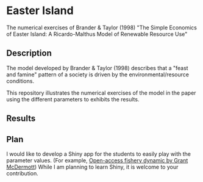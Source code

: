 # Easter Island

The numerical exercises of Brander &amp; Taylor (1998) "The Simple Economics of Easter Island: A Ricardo-Malthus Model of Renewable Resource Use"

## Description

The model developed by Brander &amp; Taylor (1998) describes that a "feast and famine" pattern of a society is driven by the environmental/resource conditions. 

This repository illustrates the numerical exercises of the model in the paper using the different parameters to exhibits the results. 

## Results

## Plan

I would like to develop a Shiny app for the students to easily play with the parameter values. (For example, [Open-access fishery dynamic by Grant McDermott](https://grantmcdermott.shinyapps.io/open-access-fishery/))
While I am planning to learn Shiny, it is welcome to your contribution. 
